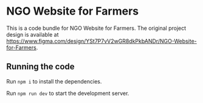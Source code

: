 
  # NGO Website for Farmers

  This is a code bundle for NGO Website for Farmers. The original project design is available at https://www.figma.com/design/YSt7P7vV2wGR8dkPkbANDr/NGO-Website-for-Farmers.

  ## Running the code

  Run `npm i` to install the dependencies.

  Run `npm run dev` to start the development server.
  
